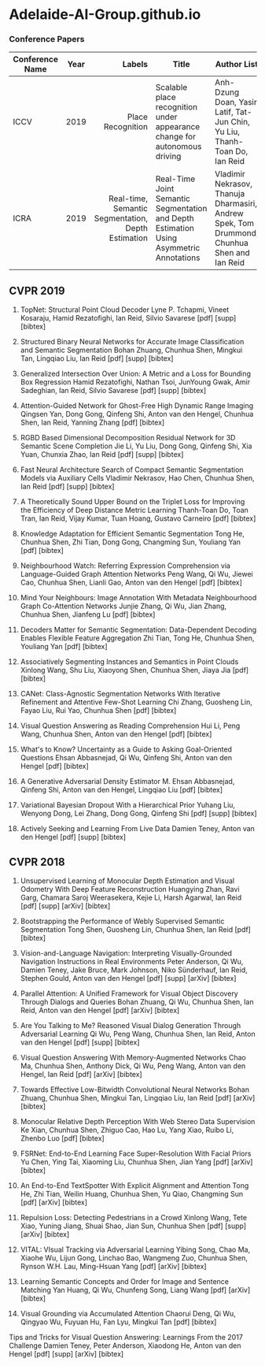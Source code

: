 # Adelaide-AI-Group.github.io

### Conference Papers
|Conference Name | Year | Labels | Title |Author List|Code|Video Demo|
| ------------- |:-------------:| -----:|------------|----------------|----------------|-------------|
| ICCV       |2019 | Place Recognition |Scalable place recognition under appearance change for autonomous driving|Anh-Dzung Doan, Yasir Latif, Tat-Jun Chin, Yu Liu, Thanh-Toan Do, Ian Reid| None| None| 
| ICRA       |2019 |Real-time, Semantic Segmentation, Depth Estimation|Real-Time Joint Semantic Segmentation and Depth Estimation Using Asymmetric Annotations |Vladimir Nekrasov, Thanuja Dharmasiri, Andrew Spek, Tom Drummond, Chunhua Shen and Ian Reid|https://github.com/DrSleep/multi-task-refinenet|https://www.youtube.com/watch?v=qwShIBhaq8Y&feature=youtu.be|


## CVPR 2019  </br>
1. TopNet: Structural Point Cloud Decoder
Lyne P. Tchapmi, Vineet Kosaraju, Hamid Rezatofighi, Ian Reid, Silvio Savarese
[pdf] [supp] [bibtex]

2. Structured Binary Neural Networks for Accurate Image Classification and Semantic Segmentation
Bohan Zhuang, Chunhua Shen, Mingkui Tan, Lingqiao Liu, Ian Reid
[pdf] [supp] [bibtex]

3. Generalized Intersection Over Union: A Metric and a Loss for Bounding Box Regression
Hamid Rezatofighi, Nathan Tsoi, JunYoung Gwak, Amir Sadeghian, Ian Reid, Silvio Savarese
[pdf] [supp] [bibtex]


4. Attention-Guided Network for Ghost-Free High Dynamic Range Imaging
Qingsen Yan, Dong Gong, Qinfeng Shi, Anton van den Hengel, Chunhua Shen, Ian Reid, Yanning Zhang
[pdf] [bibtex]

5. RGBD Based Dimensional Decomposition Residual Network for 3D Semantic Scene Completion
Jie Li, Yu Liu, Dong Gong, Qinfeng Shi, Xia Yuan, Chunxia Zhao, Ian Reid
[pdf] [supp] [bibtex]

6. Fast Neural Architecture Search of Compact Semantic Segmentation Models via Auxiliary Cells
Vladimir Nekrasov, Hao Chen, Chunhua Shen, Ian Reid
[pdf] [supp] [bibtex]

7. A Theoretically Sound Upper Bound on the Triplet Loss for Improving the Efficiency of Deep Distance Metric Learning
Thanh-Toan Do, Toan Tran, Ian Reid, Vijay Kumar, Tuan Hoang, Gustavo Carneiro
[pdf] [bibtex]

8. Knowledge Adaptation for Efficient Semantic Segmentation
Tong He, Chunhua Shen, Zhi Tian, Dong Gong, Changming Sun, Youliang Yan
[pdf] [bibtex]

9. Neighbourhood Watch: Referring Expression Comprehension via Language-Guided Graph Attention Networks
Peng Wang, Qi Wu, Jiewei Cao, Chunhua Shen, Lianli Gao, Anton van den Hengel
[pdf] [bibtex]

10. Mind Your Neighbours: Image Annotation With Metadata Neighbourhood Graph Co-Attention Networks
Junjie Zhang, Qi Wu, Jian Zhang, Chunhua Shen, Jianfeng Lu
[pdf] [bibtex]

11. Decoders Matter for Semantic Segmentation: Data-Dependent Decoding Enables Flexible Feature Aggregation
Zhi Tian, Tong He, Chunhua Shen, Youliang Yan
[pdf] [bibtex]

12. Associatively Segmenting Instances and Semantics in Point Clouds
Xinlong Wang, Shu Liu, Xiaoyong Shen, Chunhua Shen, Jiaya Jia
[pdf] [bibtex]

13. CANet: Class-Agnostic Segmentation Networks With Iterative Refinement and Attentive Few-Shot Learning
Chi Zhang, Guosheng Lin, Fayao Liu, Rui Yao, Chunhua Shen
[pdf] [bibtex]

14. Visual Question Answering as Reading Comprehension
Hui Li, Peng Wang, Chunhua Shen, Anton van den Hengel
[pdf] [bibtex]

15. What's to Know? Uncertainty as a Guide to Asking Goal-Oriented Questions
Ehsan Abbasnejad, Qi Wu, Qinfeng Shi, Anton van den Hengel
[pdf] [bibtex]

16. A Generative Adversarial Density Estimator
M. Ehsan Abbasnejad, Qinfeng Shi, Anton van den Hengel, Lingqiao Liu
[pdf] [bibtex]

17. Variational Bayesian Dropout With a Hierarchical Prior
Yuhang Liu, Wenyong Dong, Lei Zhang, Dong Gong, Qinfeng Shi
[pdf] [supp] [bibtex]

18. Actively Seeking and Learning From Live Data
Damien Teney, Anton van den Hengel
[pdf] [supp] [bibtex]


## CVPR 2018  </br>
1. Unsupervised Learning of Monocular Depth Estimation and Visual Odometry With Deep Feature Reconstruction
Huangying Zhan, Ravi Garg, Chamara Saroj Weerasekera, Kejie Li, Harsh Agarwal, Ian Reid
[pdf] [supp] [arXiv] [bibtex]

2. Bootstrapping the Performance of Webly Supervised Semantic Segmentation
Tong Shen, Guosheng Lin, Chunhua Shen, Ian Reid
[pdf] [bibtex]

3. Vision-and-Language Navigation: Interpreting Visually-Grounded Navigation Instructions in Real Environments
Peter Anderson, Qi Wu, Damien Teney, Jake Bruce, Mark Johnson, Niko Sünderhauf, Ian Reid, Stephen Gould, Anton van den Hengel
[pdf] [supp] [arXiv] [bibtex]

4. Parallel Attention: A Unified Framework for Visual Object Discovery Through Dialogs and Queries
Bohan Zhuang, Qi Wu, Chunhua Shen, Ian Reid, Anton van den Hengel
[pdf] [arXiv] [bibtex]

5. Are You Talking to Me? Reasoned Visual Dialog Generation Through Adversarial Learning
Qi Wu, Peng Wang, Chunhua Shen, Ian Reid, Anton van den Hengel
[pdf] [supp] [bibtex]

6. Visual Question Answering With Memory-Augmented Networks
Chao Ma, Chunhua Shen, Anthony Dick, Qi Wu, Peng Wang, Anton van den Hengel, Ian Reid
[pdf] [arXiv] [bibtex]

7. Towards Effective Low-Bitwidth Convolutional Neural Networks
Bohan Zhuang, Chunhua Shen, Mingkui Tan, Lingqiao Liu, Ian Reid
[pdf] [arXiv] [bibtex]

8. Monocular Relative Depth Perception With Web Stereo Data Supervision
Ke Xian, Chunhua Shen, Zhiguo Cao, Hao Lu, Yang Xiao, Ruibo Li, Zhenbo Luo
[pdf] [bibtex]

9. FSRNet: End-to-End Learning Face Super-Resolution With Facial Priors
Yu Chen, Ying Tai, Xiaoming Liu, Chunhua Shen, Jian Yang
[pdf] [arXiv] [bibtex]

10. An End-to-End TextSpotter With Explicit Alignment and Attention
Tong He, Zhi Tian, Weilin Huang, Chunhua Shen, Yu Qiao, Changming Sun
[pdf] [arXiv] [bibtex]

11. Repulsion Loss: Detecting Pedestrians in a Crowd
Xinlong Wang, Tete Xiao, Yuning Jiang, Shuai Shao, Jian Sun, Chunhua Shen
[pdf] [supp] [arXiv] [bibtex]

12. VITAL: VIsual Tracking via Adversarial Learning
Yibing Song, Chao Ma, Xiaohe Wu, Lijun Gong, Linchao Bao, Wangmeng Zuo, Chunhua Shen, Rynson W.H. Lau, Ming-Hsuan Yang
[pdf] [arXiv] [bibtex]

13. Learning Semantic Concepts and Order for Image and Sentence Matching
Yan Huang, Qi Wu, Chunfeng Song, Liang Wang
[pdf] [arXiv] [bibtex]

14. Visual Grounding via Accumulated Attention
Chaorui Deng, Qi Wu, Qingyao Wu, Fuyuan Hu, Fan Lyu, Mingkui Tan
[pdf] [bibtex]

Tips and Tricks for Visual Question Answering: Learnings From the 2017 Challenge
Damien Teney, Peter Anderson, Xiaodong He, Anton van den Hengel
[pdf] [supp] [arXiv] [bibtex]


